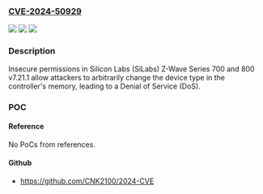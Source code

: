### [CVE-2024-50929](https://cve.mitre.org/cgi-bin/cvename.cgi?name=CVE-2024-50929)
![](https://img.shields.io/static/v1?label=Product&message=n%2Fa&color=blue)
![](https://img.shields.io/static/v1?label=Version&message=n%2Fa&color=blue)
![](https://img.shields.io/static/v1?label=Vulnerability&message=n%2Fa&color=brighgreen)

### Description

Insecure permissions in Silicon Labs (SiLabs) Z-Wave Series 700 and 800 v7.21.1 allow attackers to arbitrarily change the device type in the controller's memory, leading to a Denial of Service (DoS).

### POC

#### Reference
No PoCs from references.

#### Github
- https://github.com/CNK2100/2024-CVE


